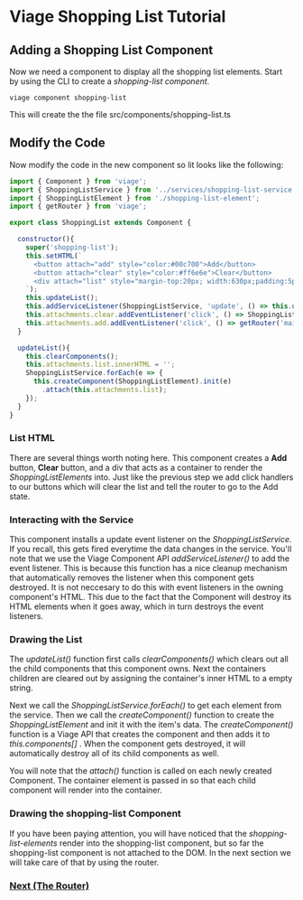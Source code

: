 # Viage Shopping List Tutorial

## Adding a Shopping List Component
Now we need a component to display all the shopping list elements. Start by using the CLI to create a *shopping-list component*.

``` viage component shopping-list ```

This will create the the file src/components/shopping-list.ts

## Modify the Code
Now modify the code in the new component so lit looks like the following:

```Javascript
import { Component } from 'viage';
import { ShoppingListService } from '../services/shopping-list-service';
import { ShoppingListElement } from './shopping-list-element';
import { getRouter } from 'viage';

export class ShoppingList extends Component {

  constructor(){
    super('shopping-list');
    this.setHTML(`
      <button attach="add" style="color:#00c700">Add</button>
      <button attach="clear" style="color:#ff6e6e">Clear</button>
      <div attach="list" style="margin-top:20px; width:630px;padding:5px;background-color:#eeeeee"></div>
    `);
    this.updateList();
    this.addServiceListener(ShoppingListService, 'update', () => this.updateList());
    this.attachments.clear.addEventListener('click', () => ShoppingListService.clear());
    this.attachments.add.addEventListener('click', () => getRouter('main').go('#add'));
  }

  updateList(){
    this.clearComponents();
    this.attachments.list.innerHTML = '';
    ShoppingListService.forEach(e => {
      this.createComponent(ShoppingListElement).init(e)
        .attach(this.attachments.list);
    });
  }
}
```

### List HTML
There are several things worth noting here. This component creates a **Add** button, **Clear** button, and a div that acts as a container to render the *ShoppingListElements* into. Just like the previous step we add click handlers to our buttons which will clear the list and tell the router to go to the Add state.

### Interacting with the Service
This component installs a update event listener on the *ShoppingListService*. If you recall, this gets fired everytime the data changes in the service. You'll note that we use the Viage Component API  *addServiceListener()* to add the event listener. This is because this function has a nice cleanup mechanism that automatically removes the listener when this component gets destroyed. It is not neccesary to do this with event listeners in the owning component's HTML. This due to the fact that the Component will destroy its HTML elements when it goes away, which in turn destroys the event listeners.

### Drawing the List
The *updateList()* function first calls *clearComponents()* which clears out all the child components that this component owns. Next the containers children are cleared out by assigning the container's inner HTML to a empty string.

Next we call the *ShoppingListService.forEach()* to get each element from the service. Then we call the *createComponent()* function to create the *ShoppingListElement* and init it with the item's data. The *createComponent()* function is a Viage API that creates the component and then adds it to *this.components[]* . When the component gets destroyed, it will automatically destroy all of its child components as well.

You will note that the *attach()* function is called on each newly created Component. The container element is passed in so that each child component will render into the container.

### Drawing the shopping-list Component
If you have been paying attention, you will have noticed that the *shopping-list-elements* render into the shopping-list component, but so far the shopping-list component is not attached to the DOM. In the next section we will take care of that by using the router.

### [Next (The Router)](routes.md)
